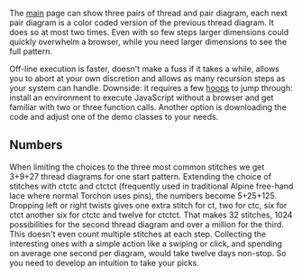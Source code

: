 The [main] page can show three pairs of thread and pair diagram, each next pair diagram is a color coded version of the previous thread diagram. It does so at most two times. Even with so few steps larger dimensions could quickly overwhelm a browser, while you need larger dimensions to see the full pattern.

Off-line execution is faster, doesn't make a fuss if it takes a while, allows you to abort at your own discretion and allows as many recursion steps as your system can handle. Downside: it requires a few [hoops] to jump through: install an environment to execute JavaScript without a browser and get familiar with two or three function calls. Another option is downloading the code and adjust one of the demo classes to your needs.

Numbers
-------

When limiting the choices to the three most common stitches we get 3+9+27 thread diagrams for one start pattern.
Extending the choice of stitches with ctctc and ctctct
(frequently used in traditional Alpine free-hand lace where normal Torchon uses pins),
the numbers become 5+25+125.
Dropping left or right twists gives one extra stitch for ct,
two for ctc, six for ctct another six for ctctc and twelve for ctctct.
That makes 32 stitches, 1024 possibilities for the second thread diagram and over a million for the third.
This doesn't even count multiple stitches at each step.
Collecting the interesting ones with a simple action like a swiping or click,
and spending on average one second per diagram, would take twelve days non-stop.
So you need to develop an intuition to take your picks.

[main]: https://d-bl.github.io/GroundForge/
[hoops]: https://github.com/d-bl/GroundForge/blob/master/docs/API.md

